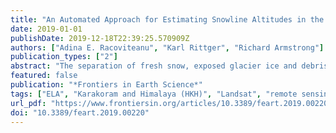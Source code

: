 ```yaml
---
title: "An Automated Approach for Estimating Snowline Altitudes in the Karakoram and Eastern Himalaya From Remote Sensing"
date: 2019-01-01
publishDate: 2019-12-18T22:39:25.570909Z
authors: ["Adina E. Racoviteanu", "Karl Rittger", "Richard Armstrong"]
publication_types: ["2"]
abstract: "The separation of fresh snow, exposed glacier ice and debris-covered ice on glacier surfaces is needed for hydrologic applications and for understanding the response of glaciers to climate variability. The end-of-season snowline altitude is an indicator of the equilibrium line altitude of a glacier and is often used to infer the mass balance of a glacier. Regional snowline estimates are generally missing from glacier inventories for remote, high-altitude glacierized areas such as High Mountain Asia. In this study, we present an automated, decision-based image classification algorithm implemented in Python to separate snow, ice and debris surfaces on glaciers and to extract glacier snowlines at monthly and annual time steps and regional scales. The method was applied in the Hunza basin in the Karakoram and the Trishuli basin in eastern Himalaya. We automatically partitioned the various types of surfaces on glaciers at each time step using band ratios combined with topographic criteria based on two versions of the Shuttle Radar Topography Mission elevation dataset. Snowline altitudes were extracted on a pixel-by-pixel basis using a “buffer” method adapted for each elevation dataset. Over the period studied (2000 to 2016), end-of-the-ablation season annual ELAs fluctuated from 4,917 m a.s.l. to 5,336 m a.s.l. for the Hunza, with a 16-year average of 5,177 ±108 m, and 5,395 m a.s.l. to 5,565 m a.s.l. for the Trishuli, with an average of 5,444 ± 63 m a.s.l. Snowlines were sensitive to the manual corrections of the partition, the topographic slope, the elevation dataset and the band ratio thresholds particularly during the spring and winter months, and were not sensitive to the size of the buffer used to extract the snowlines. With further refinement and calibration with field measurements, this method can be easily applied to Sentinel-2 data (5 days temporal resolution) as well as daily PlanetScope to derive sub-monthly snowlines."
featured: false
publication: "*Frontiers in Earth Science*"
tags: ["ELA", "Karakoram and Himalaya (HKH)", "Landsat", "remote sensing", "Snowlines"]
url_pdf: "https://www.frontiersin.org/articles/10.3389/feart.2019.00220/full"
doi: "10.3389/feart.2019.00220"
---
```


